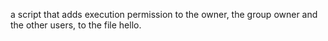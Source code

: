 a script that adds execution permission to the owner, the group owner and the other users, to the file hello.
